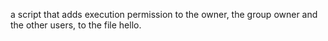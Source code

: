 a script that adds execution permission to the owner, the group owner and the other users, to the file hello.
